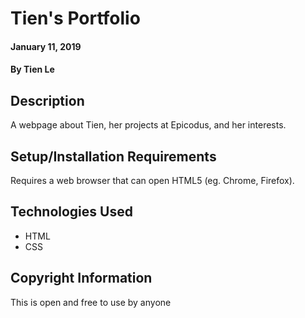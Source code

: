 # Tien's Portfolio

#### January 11, 2019

#### By **Tien Le**

## Description

A webpage about Tien, her projects at Epicodus, and her interests.

## Setup/Installation Requirements

Requires a web browser that can open HTML5 (eg. Chrome, Firefox).

## Technologies Used

* HTML
* CSS

## Copyright Information

This is open and free to use by anyone
